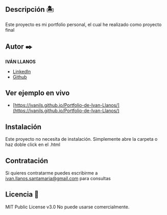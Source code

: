 ## Descripción 🏝
Este proyecto es mi portfolio personal, el cual he realizado como proyecto final


## Autor ✒️
**IVÁN LLANOS**

* [LinkedIn](https://www.linkedin.com/in/ivan-llanos-santamaria)
* [Github](https://github.com/ivanils)

## Ver ejemplo en vivo 
- [https://ivanils.github.io/Portfolio-de-Ivan-Llanos/](https://ivanils.github.io/Portfolio-de-Ivan-Llanos/)

## Instalación 
Este proyecto no necesita de instalación. Simplemente abre la carpeta o haz doble click en el .html
  
## Contratación
Si quieres contratarme puedes escribirme a ivan.llanos.santamaria@gmail.com para consultas


## Licencia 📄
MIT Public License v3.0
No puede usarse comercialmente.